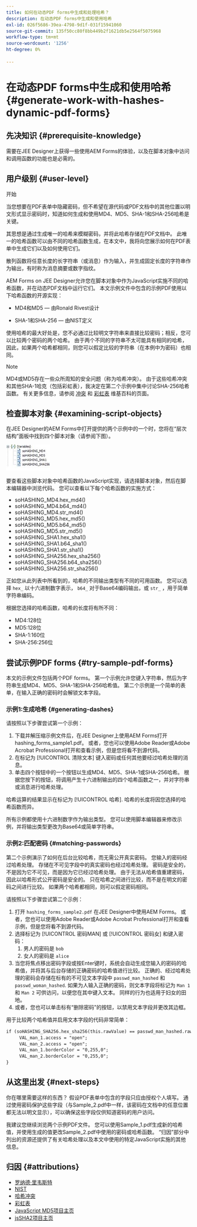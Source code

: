 ```yaml
---
title: 如何在动态PDF forms中生成和处理哈希？
description: 在动态PDF forms中生成和使用哈希
exl-id: 026f5686-39ea-4798-9d1f-031f15941060
source-git-commit: 135f50cc80f8bb449b2f1621db5e2564f5075968
workflow-type: tm+mt
source-wordcount: '1256'
ht-degree: 0%

---
```


# 在动态PDF forms中生成和使用哈希 {#generate-work-with-hashes-dynamic-pdf-forms}


## 先决知识 {#prerequisite-knowledge}

需要在JEE Designer上获得一些使用AEM Forms的体验，以及在脚本对象中访问和调用函数的功能也是必需的。

## 用户级别 {#user-level}

开始

当您想要在PDF表单中隐藏密码，但不希望在源代码或PDF文档中的其他位置以明文形式显示密码时，知道如何生成和使用MD4、MD5、SHA-1和SHA-256哈希是关键。

其思想是通过生成唯一的哈希来模糊密码，并将此哈希存储在PDF文档中。 此唯一的哈希函数可以由不同的哈希函数生成，在本文中，我将向您展示如何在PDF表单中生成它们以及如何使用它们。

散列函数将任意长度的长字符串（或消息）作为输入，并生成固定长度的字符串作为输出，有时称为消息摘要或数字指纹。

AEM Forms on JEE Designer允许您在脚本对象中作为JavaScript实施不同的哈希函数，并在动态PDF文档中运行它们。 本文示例文件中包含的示例PDF使用以下哈希函数的开源实现：

* MD4和MD5 — 由Ronald Rivest设计

* SHA-1和SHA-256 — 由NIST定义

使用哈希的最大好处是，您不必通过比较明文字符串来直接比较密码；相反，您可以比较两个密码的两个哈希。 由于两个不同的字符串不太可能具有相同的哈希，因此，如果两个哈希都相同，则您可以假定比较的字符串（在本例中为密码）也相同。

>[!NOTE]
>
>MD4或MD5存在一些众所周知的安全问题（称为哈希冲突）。 由于这些哈希冲突和其他SHA-1哈克（包括彩虹表），我决定在第二个示例中集中讨论SHA-256哈希函数。  有关更多信息，请参阅 [冲突](https://en.wikipedia.org/wiki/Hash_collision) 和 [彩虹表](https://en.wikipedia.org/wiki/Rainbow_table) 维基百科的页面。

## 检查脚本对象 {#examining-script-objects}

在JEE Designer的AEM Forms中打开提供的两个示例中的一个时，您将在“层次结构”面板中找到四个脚本对象（请参阅下图）。

![变量](assets/variables.jpg)

要查看这些脚本对象中哈希函数的JavaScript实现，请选择脚本对象，然后在脚本编辑器中浏览代码。  您可以查看以下每个哈希函数的实施方式：

* soHASHING_MD4.hex_md4()
* soHASHING_MD4.b64_md4()
* soHASHING_MD4.str_md4()
* soHASHING_MD5.hex_md5()
* soHASHING_MD5.b64_md5()
* soHASHING_MD5.str_md5()
* soHASHING_SHA1.hex_sha1()
* soHASHING_SHA1.b64_sha1()
* soHASHING_SHA1.str_sha1()
* soHASHING_SHA256.hex_sha256()
* soHASHING_SHA256.b64_sha256()
* soHASHING_SHA256.str_sha256()

正如您从此列表中所看到的，哈希的不同输出类型有不同的可用函数。 您可以选择 `hex_` 以十六进制数字表示， `b64_` 对于Base64编码输出，或 `str_` ，用于简单字符串编码。

根据您选择的哈希函数，哈希的长度将有所不同：

* MD4:128位
* MD5:128位
* SHA-1:160位
* SHA-256:256位

## 尝试示例PDF forms {#try-sample-pdf-forms}

本文的示例文件包括两个PDF forms。 第一个示例允许您键入字符串，然后为字符串生成MD4、MD5、SHA-1和SHA-256哈希值。  第二个示例是一个简单的表单，在输入正确的密码时会解锁文本字段。

### 示例1:生成哈希 {#generating-dashes}

请按照以下步骤尝试第一个示例：

1. 下载并解压缩示例文件后，在JEE Designer上使用AEM Forms打开hashing_forms_sample1.pdf。 或者，您也可以使用Adobe Reader或Adobe Acrobat Professional打开和查看示例，但是您将看不到源代码。
1. 在标记为 [!UICONTROL 清除文本] 键入密码或任何其他要经过哈希处理的消息。
1. 单击四个按钮中的一个按钮以生成MD4、MD5、SHA-1或SHA-256哈希。 根据您按下的按钮，将调用产生十六进制输出的四个哈希函数之一，并对字符串或消息进行哈希处理。

哈希运算的结果显示在标记为 [!UICONTROL 哈希]. 哈希的长度将因您选择的哈希函数而异。

所有示例都使用十六进制数字作为输出类型。 您可以使用脚本编辑器来修改示例，并将输出类型更改为Base64或简单字符串。

### 示例2:匹配密码 {#matching-passwords}

第二个示例演示了如何在后台比较哈希，而无需公开真实密码。 您输入的密码经过哈希处理。 存储在不可见字段中的真实密码也经过哈希处理。 密码是安全的，不是因为它不可见，而是因为它已经过哈希处理。 由于无法从哈希值重建密码，因此以哈希形式公开密码是安全的。 只在哈希之间进行比较，而不是在明文的密码之间进行比较。 如果两个哈希都相同，则可以假定密码相同。

请按照以下步骤尝试第二个示例：

1. 打开 `hashing_forms_sample2.pdf` 在JEE Designer中使用AEM Forms。 或者，您也可以使用Adobe Reader或Adobe Acrobat Professional打开和查看示例，但是您将看不到源代码。
1. 选择标记为 [!UICONTROL 密码MAN] 或 [!UICONTROL 密码女] 和键入密码：
   1. 男人的密码是 `bob`
   1. 女人的密码是 `alice`
1. 当您将焦点移出密码字段或按Enter键时，系统会自动生成您输入的密码的哈希值，并将其与后台存储的正确密码的哈希值进行比较。 正确的、经过哈希处理的密码会存储在标有的不可见文本字段中 `passwd_man_hashed` 和 `passwd_woman_hashed`. 如果为人输入正确的密码，则文本字段将标记为 `Man 1` 和 `Man 2` 可供访问，以便您在其中键入文本。 同样的行为也适用于妇女的田地。
1. 或者，您也可以单击标有“删除密码”的按钮，以禁用文本字段并更改其边框。

用于比较两个哈希值并启用文本字段的代码非常简单：

```xml
if (soHASHING_SHA256.hex_sha256(this.rawValue) == passwd_man_hashed.rawValue){
     VAL_man_1.access = "open";
     VAL_man_2.access = "open";
     VAL_man_1.borderColor = "0,255,0";
     VAL_man_2.borderColor = "0,255,0";
}
```

## 从这里出发 {#next-steps}

你在哪里需要这样的东西？ 假设PDF表单中包含的字段只应由授权个人填写。 通过使用密码保护这些字段（与Sample_2.pdf中一样，该密码在文档中的任意位置都无法以明文显示），可以确保这些字段仅供知道密码的用户访问。

我建议您继续浏览两个示例PDF文件。  您可以使用Sample_1.pdf生成新的哈希值，并使用生成的值更改Sample_2.pdf中使用的密码或哈希函数。  “归因”部分中列出的资源还提供了有关哈希处理以及本文中使用的特定JavaScript实施的其他信息。

## 归因 {#attributions}

* [罗纳德·里韦斯特](https://en.wikipedia.org/wiki/Ron_Rivest)
* [NIST](https://csrc.nist.gov/projects/cryptographic-standards-and-guidelines)
* [哈希冲突](https://en.wikipedia.org/wiki/Hash_collision)
* [彩虹表](https://en.wikipedia.org/wiki/Rainbow_table)
* [JavaScript MD5项目主页](http://pajhome.org.uk/crypt/md5/)
* [jsSHA2项目主页](https://anmar.eu.org/projects/jssha2/)
